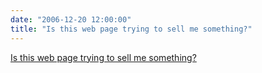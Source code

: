 ```yaml
---
date: "2006-12-20 12:00:00"
title: "Is this web page trying to sell me something?"
---
```


[Is this web page trying to sell me something?](/lemire/blog/2006/12-20-is-this-web-page-trying-to-sell-me-something)

